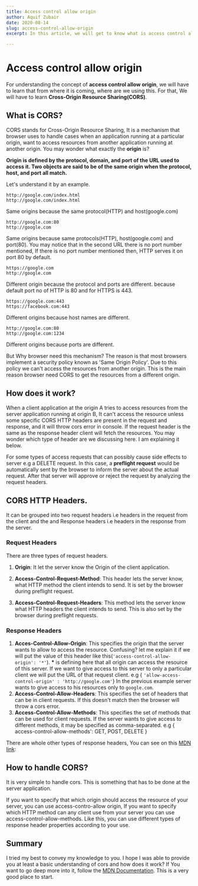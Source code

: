 ```yaml
---
title: Access control allow origin
author: Aquif Zubair
date: 2020-08-14
slug: access-control-allow-origin
excerpt: In this article, we will get to know what is access control allow origin.

---
```


# Access control allow origin

For understanding the concept of **access control allow origin**, we will have to learn that from where it is coming, where are we using this. For that, We will have to learn **Cross-Origin Resource Sharing(CORS)**.

## What is CORS?

CORS stands for Cross-Origin Resource Sharing, It is a mechanism that browser uses to handle cases when an application running at a particular origin, want to access resources from another application running at another origin. You may wonder what exactly the **origin** is?

**Origin is defined by the protocol, domain, and port of the URL used to access it. Two objects are said to be of the same origin when the protocol, host, and port all match.**

Let's understand it by an example.

```
http://google.com/index.html  
http://google.com/index.html
```


Same origins because the same protocol(HTTP) and host(google.com)

```
http://google.com:80 
http://google.com
```



Same origins because same protocols(HTTP), host(google.com) and port(80). You may notice that in the second URL there is no port number mentioned, If there is no port number mentioned then, HTTP serves it on port 80 by default.
```
https://google.com
http://google.com
```
Different origin because the protocol and ports are different. because default port no of HTTP is 80 and for HTTPS is 443.
```
https://google.com:443
https://facebook.com:443
```
Different origins because host names are different.
```
http://google.com:80
http://google.com:1234
```
Different origins because ports are different.

But Why browser need this mechanism? The reason is that most browsers implement a security policy known as 'Same Origin Policy'. Due to this policy we can't access the resources from another origin. This is the main reason browser need CORS to get the resources from a different origin.

## How does it work?

When a client application at the origin A tries to access resources from the server application running at origin B, It can't access the resource unless some specific CORS HTTP headers are present in the request and response, and it will throw cors error in console. If the request header is the same as the response header client will fetch the resources. You may wonder which type of header are we discussing here. I am explaining it below.

For some types of access requests that can possibly cause side effects to server e.g a DELETE request. In this case, a **preflight request** would be automatically sent by the browser to inform the server about the actual request. After that server will approve or reject the request by analyzing the request headers.

## CORS HTTP Headers.

It can be grouped into two request headers i.e headers in the request from the client and the and Response headers i.e headers in the response from the server.

### Request Headers

There are three types of request headers.

1. **Origin**: It let the server know the Origin of the client application.

2. **Access-Control-Request-Method**: This header lets the server know, what HTTP method the client intends to send. It is set by the browser during preflight request.

3. **Access-Control-Request-Headers**: This method lets the server know what HTTP headers the client intends to send. This is also set by the browser during preflight requests.

### Response Headers

1. **Acces-Control-Allow-Origin**: This specifies the origin that the server wants to allow to access the resource. Confusing? let me explain it if we will put the value of this header like this(`'access-control-allow-origin': '*'`).  **\*** is defining here that all origin can access the resource of this server. If we want to give access to this server to only a particular client we will put the URL of that request client.
   e.g { `'allow-access-control-origin' : 'http://google.com'`}
   In the previous example server wants to give access to his resources only to `google.com`.
2. **Access-Control-Allow-Headers**: This specifies the set of headers that can be in client requests. If this doesn't match then the browser will throw a cors error.
3. **Access-Control-Allow-Methods**: This specifies the set of methods that can be used for client requests. If the server wants to give access to different methods, it may be specified as comma-separated.
   e.g { access-control-allow-methods': GET, POST, DELETE }

There are whole other types of response headers, You can see on this [MDN link]('https://developer.mozilla.org/en-US/docs/Web/HTTP/CORS):

## How to handle CORS?

It is very simple to handle cors. This is something that has to be done at the server application.

If you want to specify that which origin should access the resource of your server, you can use access-contro-allow origin, If you want to specify which HTTP method can any client use from your server you can use access-control-allow-methods. Like this, you can use different types of response header properties according to your use.

## Summary

I tried my best to convey my knowledge to you. I hope I was able to provide you at least a basic understanding of cors and how does it work? If You want to go deep more into it, follow the
[MDN Documentation]('https://developer.mozilla.org/en-US/docs/Web/HTTP/CORS). This is a very good place to start.

